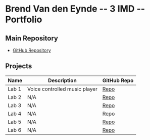 # Brend Van den Eynde -- 3 IMD -- Portfolio

## Main Repository
- [GitHub Repository](https://github.com/BrendVandenEynde/dev5-portfolios-2023.git)

## Projects

| **Name**        | **Description**                                | **GitHub Repo** |                                  
|-----------------|-----------------------------------------------|-----------------|
| Lab 1           | Voice controlled music player                | [Repo](https://github.com/GlennVinck/dev5-lab1.git) | 
| Lab 2           | N/A                     | [Repo](#)        |
| Lab 3           | N/A                     | [Repo](#)        |
| Lab 4           | N/A                     | [Repo](#)        |
| Lab 5           | N/A                     | [Repo](#)        |
| Lab 6           | N/A                     | [Repo](#)        |

